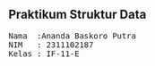 ## Praktikum Struktur Data

<pre>
Nama  :Ananda Baskoro Putra
NIM   : 2311102187
Kelas : IF-11-E
</pre>
